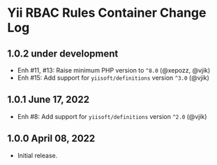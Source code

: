 # Yii RBAC Rules Container Change Log

## 1.0.2 under development

- Enh #11, #13: Raise minimum PHP version to `^8.0` (@xepozz, @vjik)
- Enh #15: Add support for `yiisoft/definitions` version `^3.0` (@vjik)

## 1.0.1 June 17, 2022

- Enh #8: Add support for `yiisoft/definitions` version `^2.0` (@vjik)

## 1.0.0 April 08, 2022

- Initial release.
